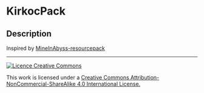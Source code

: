 # KirkocPack

## Description

Inspired by [MineInAbyss-resourcepack](https://github.com/MineInAbyss/MineInAbyss-resourcepack)

---

[![Licence Creative Commons](https://i.creativecommons.org/l/by-nc-sa/4.0/88x31.png)](http://creativecommons.org/licenses/by-nc-sa/4.0/)

This work is licensed under a [Creative Commons Attribution-NonCommercial-ShareAlike 4.0 International License.](http://creativecommons.org/licenses/by-nc-sa/4.0/)
